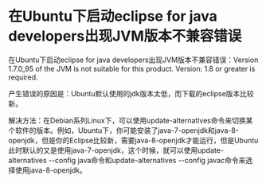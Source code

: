 # 在Ubuntu下启动eclipse for java developers出现JVM版本不兼容错误

在Ubuntu下启动eclipse for java developers出现JVM版本不兼容错误：Version 1.7.0_95 of the JVM is not suitable for this product. Version: 1.8 or greater is required.

产生错误的原因是：Ubuntu默认使用的jdk版本太低，而下载的eclipse版本比较新。

解决方法：在Debian系列Linux下，可以使用update-alternatives命令来切换某个软件的版本。例如，Ubuntu下，你可能安装了java-7-openjdk和java-8-openjdk，但是你的Eclipse比较新，需要java-8-openjdk才能运行，但是Ubuntu此时默认的又是使用java-7-openjdk，这个时候，就可以使用update-alternatives --config java命令和update-alternatives --config javac命令来选择使用java-8-openjdk。


